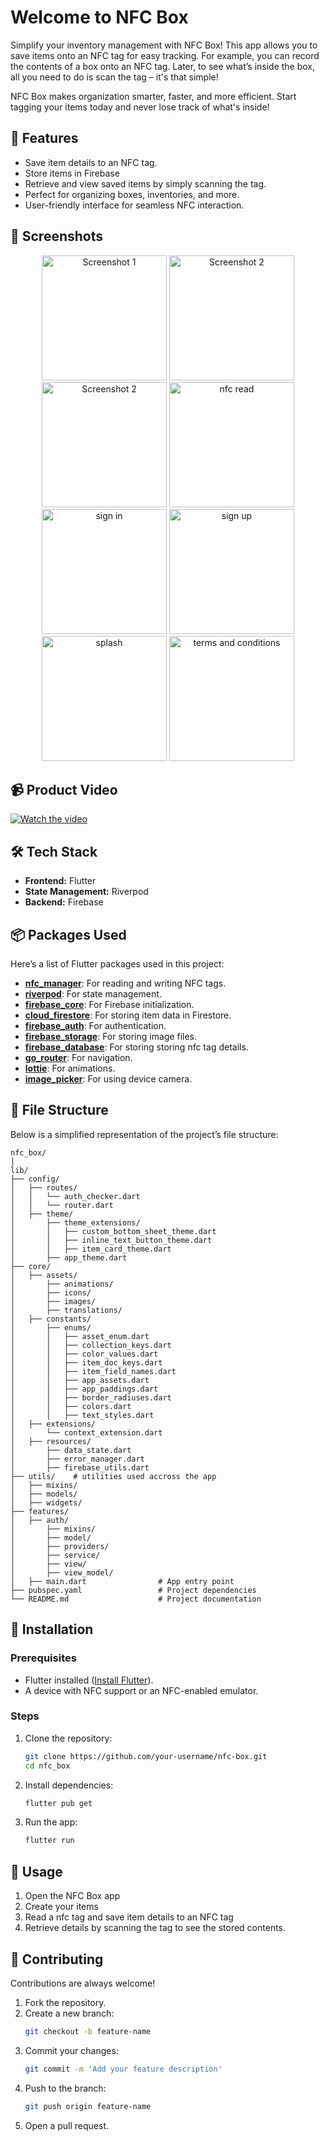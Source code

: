 

# Welcome to NFC Box
Simplify your inventory management with NFC Box! This app allows you to save items onto an NFC tag for easy tracking. For example, you can record the contents of a box onto an NFC tag. Later, to see what’s inside the box, all you need to do is scan the tag – it's that simple!

NFC Box makes organization smarter, faster, and more efficient. Start tagging your items today and never lose track of what's inside!

## 🚀 Features  
- Save item details to an NFC tag.
- Store items in Firebase
- Retrieve and view saved items by simply scanning the tag.  
- Perfect for organizing boxes, inventories, and more.  
- User-friendly interface for seamless NFC interaction.  

## 📸 Screenshots  
<div align="center">
  <img src="https://github.com/user-attachments/assets/8a7711c1-962f-4585-9e6e-ad805d2afefa" alt="Screenshot 1" width="200"/>
  <img src="https://github.com/user-attachments/assets/32b9b609-c7a3-4f27-b8e3-b38eea26712e" alt="Screenshot 2" width="200"/>
   <img src="https://github.com/user-attachments/assets/5b1021fd-7c10-4686-910b-1982d50b5506" alt="Screenshot 2" width="200"/>
 <img src="https://github.com/user-attachments/assets/61e24793-6dc7-44f2-9944-b4b614ba4448" alt="nfc read" width="200"/>
 <img src="https://github.com/user-attachments/assets/74170772-6de1-410a-95a5-46ef0fdc37b6" alt="sign in" width="200"/>
 <img src="https://github.com/user-attachments/assets/8fe6f080-e4d9-4ff0-89f5-f69d43b427bf" alt="sign up" width="200"/>
 <img src="https://github.com/user-attachments/assets/84e7aee1-b4b8-41d1-843e-e29c70ab9b0a" alt="splash" width="200"/>
<img src="https://github.com/user-attachments/assets/6b1cd180-0d5a-4f09-8b76-5ad0c26ec968" alt="terms and conditions" width="200"/>
</div>

## 📹 Product Video
[![Watch the video](https://img.youtube.com/vi/GVdbVGIJ7S8/0.jpg)](https://www.youtube.com/watch?v=GVdbVGIJ7S8)



## 🛠️ Tech Stack  
- **Frontend:** Flutter  
- **State Management:** Riverpod
- **Backend:** Firebase

## 📦 Packages Used  
Here’s a list of Flutter packages used in this project:  
- **[nfc_manager](https://pub.dev/packages/nfc_manager)**: For reading and writing NFC tags.  
- **[riverpod](https://pub.dev/packages/flutter_riverpod)**: For state management.  
- **[firebase_core](https://pub.dev/packages/firebase_core)**: For Firebase initialization.  
- **[cloud_firestore](https://pub.dev/packages/cloud_firestore)**: For storing item data in Firestore.
- **[firebase_auth](https://pub.dev/packages/firebase_auth)**: For authentication.
- **[firebase_storage](https://pub.dev/packages/firebase_storage)**: For storing image files.
- **[firebase_database](https://pub.dev/packages/firebase_database)**: For storing storing nfc tag details.
- **[go_router](https://pub.dev/packages/go_router)**: For navigation.
- **[lottie](https://pub.dev/packages/lottie)**: For animations.
- **[image_picker](https://pub.dev/packages/image_picker)**: For using device camera.

## 📂 File Structure  
Below is a simplified representation of the project’s file structure:  

```plaintext  
nfc_box/  
│  
lib/
├── config/
│   ├── routes/
│   │   └── auth_checker.dart
│   │   └── router.dart
│   ├── theme/
│       ├── theme_extensions/
│       │   ├── custom_bottom_sheet_theme.dart
│       │   ├── inline_text_button_theme.dart
│       │   ├── item_card_theme.dart
│       ├── app_theme.dart
├── core/
│   ├── assets/
│       ├── animations/
│       ├── icons/
│       ├── images/
│       ├── translations/
│   ├── constants/
│       ├── enums/
│       │   ├── asset_enum.dart
│       │   ├── collection_keys.dart
│       │   ├── color_values.dart
│       │   ├── item_doc_keys.dart
│       │   ├── item_field_names.dart
│       │   ├── app_assets.dart
│       │   ├── app_paddings.dart
│       │   ├── border_radiuses.dart
│       │   ├── colors.dart
│       │   ├── text_styles.dart
│   ├── extensions/
│       └── context_extension.dart
│   ├── resources/
│       ├── data_state.dart
│       ├── error_manager.dart
│       ├── firebase_utils.dart
├── utils/    # utilities used accross the app
│   ├── mixins/
│   ├── models/
│   ├── widgets/
├── features/
│   ├── auth/
│       ├── mixins/
│       ├── model/
│       ├── providers/
│       ├── service/
│       ├── view/
│       ├── view_model/
│   ├── main.dart                # App entry point  
├── pubspec.yaml                 # Project dependencies  
└── README.md                    # Project documentation  
```  
## 📲 Installation  

### Prerequisites  
- Flutter installed ([Install Flutter](https://flutter.dev/docs/get-started/install)).  
- A device with NFC support or an NFC-enabled emulator.  

### Steps  
1. Clone the repository:  
   ```bash  
   git clone https://github.com/your-username/nfc-box.git  
   cd nfc_box  
   ```  
2. Install dependencies:  
   ```bash  
   flutter pub get  
   ```  
3. Run the app:  
   ```bash  
   flutter run  
   ```  

## 🎯 Usage  
1. Open the NFC Box app
2. Create your items
3. Read a nfc tag and save item details to an NFC tag  
5. Retrieve details by scanning the tag to see the stored contents.  

## 🤝 Contributing  
Contributions are always welcome!  

1. Fork the repository.  
2. Create a new branch:  
   ```bash  
   git checkout -b feature-name  
   ```  
3. Commit your changes:  
   ```bash  
   git commit -m 'Add your feature description'  
   ```  
4. Push to the branch:  
   ```bash  
   git push origin feature-name  
   ```  
5. Open a pull request.  

